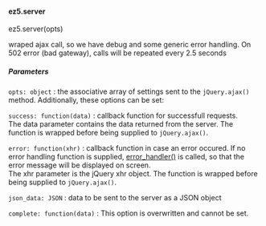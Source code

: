 #### ez5.server

ez5.server(opts)

wraped ajax call, so we have debug and some generic error handling. On
502 error (bad gateway), calls will be repeated every 2.5 seconds

##### Parameters

`opts: object`
:   the associative array of settings sent to the `jQuery.ajax()`
method. Additionally, these options can be set:

`success: function(data)`
:   callback function for successfull requests.\
The data parameter contains the data returned from the server.
The function is wrapped before being supplied to
`jQuery.ajax()`.

`error: function(xhr)`
:   callback function in case an error occured. If no error handling
function is supplied, [error\_handler()](../error_handler/error_handler.md) is
called, so that the error message will be displayed on screen.\
The xhr parameter is the jQuery xhr object. The function is
wrapped before being supplied to `jQuery.ajax()`.

`json_data: JSON`
:   data to be sent to the server as a JSON object

`complete: function(data)`
:   This option is overwritten and cannot be set.

